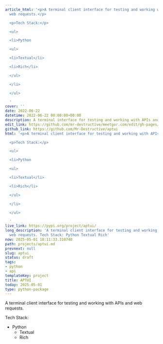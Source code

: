```yaml
---
article_html: '<p>A terminal client interface for testing and working with APIs and
  web requests.</p>

  <p>Tech Stack:</p>

  <ul>

  <li>Python

  <ul>

  <li>Textual</li>

  <li>Rich</li>

  </ul>

  </li>

  </ul>

  '
cover: ''
date: 2022-06-22
datetime: 2022-06-22 00:00:00+00:00
description: A terminal interface for testing and working with APIs and web requests.
edit_link: https://github.com/mr-destructive/meetgor.com/edit/gh-pages/projects/aptui.md
github_link: https://github.com/Mr-Destructive/aptui
html: '<p>A terminal client interface for testing and working with APIs and web requests.</p>

  <p>Tech Stack:</p>

  <ul>

  <li>Python

  <ul>

  <li>Textual</li>

  <li>Rich</li>

  </ul>

  </li>

  </ul>

  '
live_link: https://pypi.org/project/aptui/
long_description: 'A terminal client interface for testing and working with APIs and
  web requests. Tech Stack: Python Textual Rich'
now: 2025-05-01 18:11:33.310740
path: projects/aptui.md
prevnext: null
slug: aptui
status: draft
tags:
- python
- api
templateKey: project
title: APTUI
today: 2025-05-01
type: python-package
---
```


A terminal client interface for testing and working with APIs and web requests.

Tech Stack:

- Python
    - Textual
    - Rich